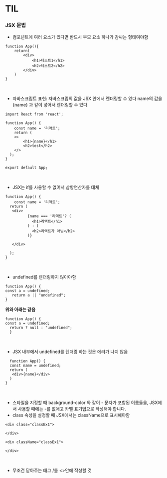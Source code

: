 # TIL
### JSX 문법
- 컴포넌트에 여러 요소가 있다면 반드시 부모 요소 하나가 감싸는 형태여야함
```
function App(){
    return(
    	<div>
        	<h1>테스트1</h1>
        	<h2>테스트2</h2>
        </div>
    )
}
```
<br>

- 자바스크립트 표현: 자바스크립의 값을 JSX 안에서 렌더링할 수 있다
name의 값을 {name} 과 같이 넣어서 렌더링할 수 있다
```
import React from 'react';

function App() {
	const name = '리액트';
    return (
    <>
    	<h1>{name}</h1>
        <h2>test</h2>
    </>
  );
}

export default App;
```
<br>

- JSX는 if를 사용할 수 없어서 삼항연산자를 대체
```
function App() {
    const name = '리액트';
  return (
   <div>
          {name === '리액트'? (
          	<h1>리액트</h1>
          ) : (
          	<h2>리액트가 아님</h2>
          )}
      
   </div>
      
  );
}
```
<br>

- undefined를 렌더링하지 않아야함 
``` 
function App() {
const a = undefined;
   return a || "undefined";
} 
```
<b>위와 아래는 같음</b>
```
function App() {
const a = undefined;
  return ? null : "undefined";
  }
```
<br>

- JSX 내부에서 undefined를 렌더링 하는 것은 에러가 나지 않음
 ```
   function App() {
   const name = undefined;
   return (
   	<div>{name}</div>
   )
 }
 ```
 <br>
 
- 스타일을 지정할 때 background-color 와 같이 - 문자가 포함된 이름들을, JSX에서 사용할 때에는 -를 없애고 카멜 표기법으로 작성해야 합니다.
- class 속성을 설정할 때 JSX에서는 className으로 표시해야함
```
<div class="classEx1">
    
</div>
```
```
<div className="classEx1">

</div>
```
<br>

- 무조건 닫아주는 태그 /를 <>안에 작성할 것
